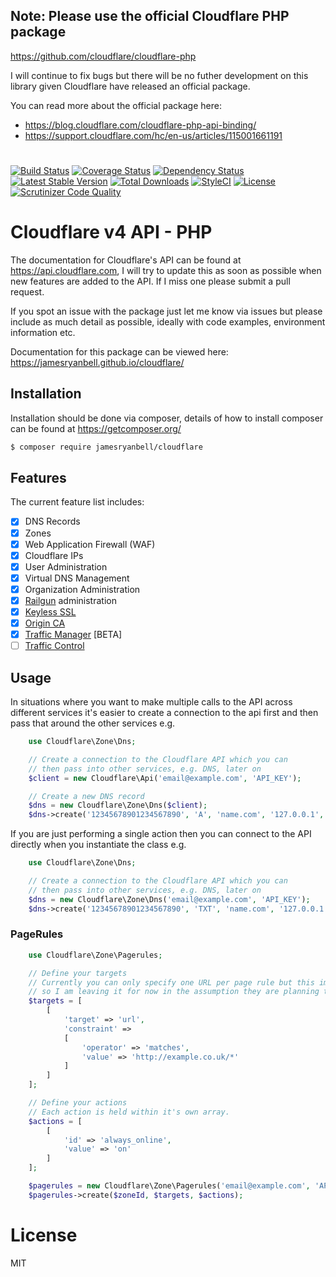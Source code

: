 ## Note: Please use the official Cloudflare PHP package ##
https://github.com/cloudflare/cloudflare-php

I will continue to fix bugs but there will be no futher development on this library given Cloudflare have released an official package.

You can read more about the official package here:

- https://blog.cloudflare.com/cloudflare-php-api-binding/
- https://support.cloudflare.com/hc/en-us/articles/115001661191

#


[![Build Status](https://travis-ci.org/jamesryanbell/cloudflare.svg?branch=master)](https://travis-ci.org/jamesryanbell/cloudflare) [![Coverage Status](https://img.shields.io/coveralls/jamesryanbell/cloudflare.svg)](https://coveralls.io/r/jamesryanbell/cloudflare?branch=master) [![Dependency Status](http://www.versioneye.com/user/projects/53e78e96e09a429c6200000a/badge.svg?style=flat)](http://www.versioneye.com/user/projects/53e78e96e09a429c6200000a) [![Latest Stable Version](https://poser.pugx.org/jamesryanbell/cloudflare/v/stable.svg)](https://packagist.org/packages/jamesryanbell/cloudflare) [![Total Downloads](https://poser.pugx.org/jamesryanbell/cloudflare/downloads.svg)](https://packagist.org/packages/jamesryanbell/cloudflare) [![StyleCI](https://styleci.io/repos/22810771/shield)](https://styleci.io/repos/22810771) [![License](https://poser.pugx.org/jamesryanbell/cloudflare/license.svg)](https://packagist.org/packages/jamesryanbell/cloudflare) [![Scrutinizer Code Quality](https://scrutinizer-ci.com/g/jamesryanbell/cloudflare/badges/quality-score.png?b=master)](https://scrutinizer-ci.com/g/jamesryanbell/cloudflare/?branch=master)

# Cloudflare v4 API - PHP

The documentation for Cloudflare's API can be found at https://api.cloudflare.com, I will try to update this as soon as possible when new features are added to the API. If I miss one please submit a pull request.

If you spot an issue with the package just let me know via issues but please include as much detail as possible, ideally with code examples, environment information etc.

Documentation for this package can be viewed here: https://jamesryanbell.github.io/cloudflare/

## Installation
Installation should be done via composer, details of how to install composer can be found at https://getcomposer.org/

``` bash
$ composer require jamesryanbell/cloudflare
```
## Features

The current feature list includes:

- [x] DNS Records
- [x] Zones
- [x] Web Application Firewall (WAF)
- [x] Cloudflare IPs
- [x] User Administration
- [x] Virtual DNS Management
- [x] Organization Administration
- [x] [Railgun](https://www.cloudflare.com/railgun/) administration
- [x] [Keyless SSL](https://blog.cloudflare.com/keyless-ssl-the-nitty-gritty-technical-details/)
- [x] [Origin CA](https://blog.cloudflare.com/universal-ssl-encryption-all-the-way-to-the-origin-for-free/)
- [x] [Traffic Manager](https://www.cloudflare.com/traffic-manager/) [BETA]
- [ ] [Traffic Control](https://www.cloudflare.com/traffic-control/)

## Usage

In situations where you want to make multiple calls to the API across different services it's easier to create a connection to the api first and then pass that around the other services e.g.

```php
    use Cloudflare\Zone\Dns;

    // Create a connection to the Cloudflare API which you can
    // then pass into other services, e.g. DNS, later on
    $client = new Cloudflare\Api('email@example.com', 'API_KEY');

    // Create a new DNS record
    $dns = new Cloudflare\Zone\Dns($client);
    $dns->create('12345678901234567890', 'A', 'name.com', '127.0.0.1', 120);
```

If you are just performing a single action then you can connect to the API directly when you instantiate the class e.g.
```php
    use Cloudflare\Zone\Dns;

    // Create a connection to the Cloudflare API which you can
    // then pass into other services, e.g. DNS, later on
    $dns = new Cloudflare\Zone\Dns('email@example.com', 'API_KEY');
    $dns->create('12345678901234567890', 'TXT', 'name.com', '127.0.0.1', 120);
```

### PageRules

```php
    use Cloudflare\Zone\Pagerules;

    // Define your targets
    // Currently you can only specify one URL per page rule but this implementation matches the API
    // so I am leaving it for now in the assumption they are planning to add multiple targets.
    $targets = [
        [
            'target' => 'url',
            'constraint' =>
            [
                'operator' => 'matches',
                'value' => 'http://example.co.uk/*'
            ]
        ]
    ];

    // Define your actions
    // Each action is held within it's own array.
    $actions = [
        [
            'id' => 'always_online',
            'value' => 'on'
        ]
    ];

    $pagerules = new Cloudflare\Zone\Pagerules('email@example.com', 'API_KEY');
    $pagerules->create($zoneId, $targets, $actions);

```


# License
MIT
